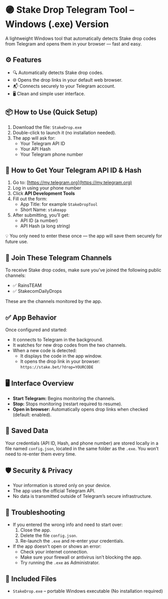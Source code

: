 # 🟣 Stake Drop Telegram Tool – Windows (.exe) Version

A lightweight Windows tool that automatically detects Stake drop codes from Telegram and opens them in your browser — fast and easy.

## ⚙️ Features

- 🔍 Automatically detects Stake drop codes.
- 🌐 Opens the drop links in your default web browser.
- 📬 Connects securely to your Telegram account.
- 🖥 Clean and simple user interface.

## 📦 How to Use (Quick Setup)

1. Download the file: `StakeDrop.exe`
2. Double-click to launch it (no installation needed).
3. The app will ask for:
   - Your Telegram API ID
   - Your API Hash
   - Your Telegram phone number

## 🔐 How to Get Your Telegram API ID & Hash

1. Go to: [https://my.telegram.org](https://my.telegram.org)
2. Log in using your phone number
3. Click **API Development Tools**
4. Fill out the form:
   - App Title: for example `StakeDropTool`
   - Short Name: `stakeapp`
5. After submitting, you’ll get:
   - API ID (a number)
   - API Hash (a long string)

💡 You only need to enter these once — the app will save them securely for future use.

## 🔔 Join These Telegram Channels

To receive Stake drop codes, make sure you’ve joined the following public channels:

- ✅ RainsTEAM
- ✅ StakecomDailyDrops

These are the channels monitored by the app.

## ✅ App Behavior

Once configured and started:

- It connects to Telegram in the background.
- It watches for new drop codes from the two channels.
- When a new code is detected:
  - It displays the code in the app window.
  - It opens the drop link in your browser:  
    `https://stake.bet/?drop=YOURCODE`

## 🖥 Interface Overview

- **Start Telegram:** Begins monitoring the channels.
- **Stop:** Stops monitoring (restart required to resume).
- **Open in browser:** Automatically opens drop links when checked (default: enabled).

## 💾 Saved Data

Your credentials (API ID, Hash, and phone number) are stored locally in a file named `config.json`, located in the same folder as the `.exe`. You won’t need to re-enter them every time.

## 🛡 Security & Privacy

- Your information is stored only on your device.
- The app uses the official Telegram API.
- No data is transmitted outside of Telegram’s secure infrastructure.

## 🔧 Troubleshooting

- If you entered the wrong info and need to start over:
  1. Close the app.
  2. Delete the file `config.json`.
  3. Re-launch the `.exe` and re-enter your credentials.
- If the app doesn’t open or shows an error:
  - Check your internet connection.
  - Make sure your firewall or antivirus isn’t blocking the app.
  - Try running the `.exe` as Administrator.

## 📁 Included Files

- `StakeDrop.exe` – portable Windows executable (No installation required)
